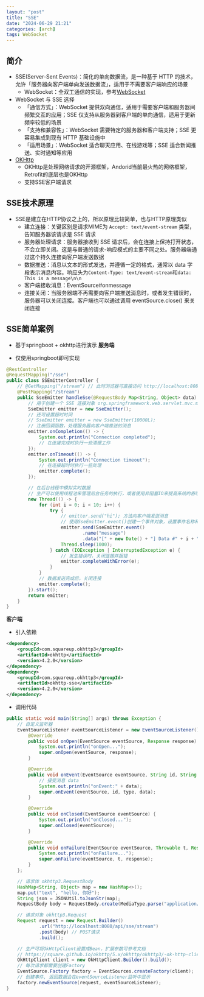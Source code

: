 ```yaml
---
layout: "post"
title: "SSE"
date: "2024-06-29 21:21"
categories: [arch]
tags: WebSocket
---
```


## 简介

- SSE(Server-Sent Events)：简化的单向数据流，是一种基于 HTTP 的技术，允许「服务器向客户端单向发送数据流」，适用于不需要客户端响应的场景
    - WebSocket：全双工通信的实现，参考[WebSocket](/_posts/arch/websocket.md)
- WebSocket 与 SSE 选择
    - 「通信方式」：WebSocket 提供双向通信，适用于需要客户端和服务器间频繁交互的应用；SSE 仅支持从服务器到客户端的单向通信，适用于更新频率较低的场景
    - 「支持和兼容性」：WebSocket 需要特定的服务器和客户端支持；SSE 更容易集成到现有 HTTP 基础设施中
    - 「适用场景」：WebSocket 适合聊天应用、在线游戏等；SSE 适合新闻推送、实时通知等应用
- [OKHttp](https://github.com/square/okhttp)
    - OKHttp是处理网络请求的开源框架，Andorid当前最火热的网络框架，Retrofit的底层也是OKHttp
    - 支持SSE客户端请求

## SSE技术原理

- SSE是建立在HTTP协议之上的，所以原理比较简单，也与HTTP原理类似
    - 建立连接：关键区别是请求MIME为 `Accept: text/event-stream` 类型，告知服务器该请求是 SSE 请求
    - 服务器处理请求：服务器接收到 SSE 请求后，会在连接上保持打开状态，不会立即关闭。这是与普通的请求-响应模式的主要不同之处。服务器端通过这个持久连接向客户端发送数据
    - 数据推送：消息以文本的形式发送，并遵循一定的格式，通常以 data 字段表示消息内容。响应头为`Content-Type: text/event-stream`和`data: This is a message\n\n`
    - 客户端接收消息：EventSource#onmessage
    - 连接关闭：当服务器端不再需要向客户端推送消息时，或者发生错误时，服务器可以关闭连接。客户端也可以通过调用 eventSource.close() 来关闭连接

## SSE简单案例

- 基于springboot + okhttp进行演示
**服务端**

- 仅使用springboot即可实现

```java
@RestController
@RequestMapping("/sse")
public class SSEmitterController {
    // @GetMapping("/stream") // 此时浏览器可直接访问 http://localhost:8080/api/sse/stream，则页面会依次显示服务器推送的消息
    @PostMapping("/stream")
    public SseEmitter handleSse(@RequestBody Map<String, Object> data) {
        // 用于创建一个 SSE 连接对象 org.springframework.web.servlet.mvc.method.annotation.SseEmitter
        SseEmitter emitter = new SseEmitter();
        // 还可设置超时时间
        // SseEmitter emitter = new SseEmitter(10000L);    
        // 注册回调函数，处理服务器向客户端推送的消息
        emitter.onCompletion(() -> {
            System.out.println("Connection completed");
            // 在连接完成时执行一些清理工作
        });
        emitter.onTimeout(() -> {
            System.out.println("Connection timeout");
            // 在连接超时时执行一些处理
            emitter.complete();
        });

        // 在后台线程中模拟实时数据
        // 生产可以使用线程池来管理后台任务的执行，或者使用非阻塞IO来提高系统的吞吐量和性能
        new Thread(() -> {
            for (int i = 0; i < 10; i++) {
                try {
                    // emitter.send("hi"); 方法向客户端发送消息
                    // 使用SseEmitter.event()创建一个事件对象，设置事件名称和数据
                    emitter.send(SseEmitter.event()
                            .name("message")
                            .data("[" + new Date() + "] Data #" + i + ":" + data));
                    Thread.sleep(1000);
                } catch (IOException | InterruptedException e) {
                    // 发生错误时，关闭连接并报错
                    emitter.completeWithError(e);
                }
            }
            // 数据发送完成后，关闭连接
            emitter.complete();
        }).start();
        return emitter;
    }
}
```

**客户端**

- 引入依赖

```xml
<dependency>
	<groupId>com.squareup.okhttp3</groupId>
	<artifactId>okhttp</artifactId>
	<version>4.2.0</version>
</dependency>
<dependency>
	<groupId>com.squareup.okhttp3</groupId>
	<artifactId>okhttp-sse</artifactId>
	<version>4.2.0</version>
</dependency>
```
- 调用代码

```java
public static void main(String[] args) throws Exception {
    // 自定义监听器
    EventSourceListener eventSourceListener = new EventSourceListener() {
        @Override
        public void onOpen(EventSource eventSource, Response response) {
            System.out.println("onOpen...");
            super.onOpen(eventSource, response);
        }

        @Override
        public void onEvent(EventSource eventSource, String id, String type, String data) {
            // 接受消息 data
            System.out.println("onEvent:" + data);
            super.onEvent(eventSource, id, type, data);
        }

        @Override
        public void onClosed(EventSource eventSource) {
            System.out.println("onClosed...");
            super.onClosed(eventSource);
        }

        @Override
        public void onFailure(EventSource eventSource, Throwable t, Response response) {
            System.out.println("onFailure...");
            super.onFailure(eventSource, t, response);
        }
    };

    // 请求体 okhttp3.RequestBody
    HashMap<String, Object> map = new HashMap<>();
    map.put("text", "hello, 你好");
    String json = JSONUtil.toJsonStr(map);
    RequestBody body = RequestBody.create(MediaType.parse("application/json; charset=utf-8"), json);

    // 请求对象 okhttp3.Request
    Request request = new Request.Builder()
            .url("http://localhost:8080/api/sse/stream")
            .post(body) // POST请求
            .build();

    // 生产可将OkHttpClient设置成Bean，扩展参数可参考文档
    // https://square.github.io/okhttp/5.x/okhttp/okhttp3/-ok-http-client/index.html
    OkHttpClient client = new OkHttpClient.Builder().build();
    // 每次请求都需要创建Factory
    EventSource.Factory factory = EventSources.createFactory(client);
    // 创建事件, 返回数据会在eventSourceListener监听中显示
    factory.newEventSource(request, eventSourceListener);
}
```
